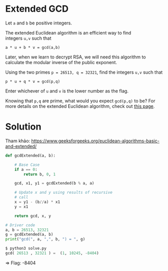 # Extended GCD

Let `a` and `b` be positive integers.

The extended Euclidean algorithm is an efficient way to find integers `u,v` such that

`a * u + b * v = gcd(a,b)`

Later, when we learn to decrypt RSA, we will need this algorithm to calculate the modular inverse of the public exponent.

Using the two primes `p = 26513, q = 32321`, find the integers `u,v` such that

`p * u + q * v = gcd(p,q)`

Enter whichever of `u` and `v` is the lower number as the flag.

Knowing that `p,q` are prime, what would you expect `gcd(p,q)` to be? For more details on the extended Euclidean algorithm, check out [this page](https://web.archive.org/web/20230511143526/http://www-math.ucdenver.edu/~wcherowi/courses/m5410/exeucalg.html).

# Solution

Tham khảo: https://www.geeksforgeeks.org/euclidean-algorithms-basic-and-extended/

```python
def gcdExtended(a, b):

    # Base Case
    if a == 0:
        return b, 0, 1

    gcd, x1, y1 = gcdExtended(b % a, a)

    # Update x and y using results of recursive
    # call
    x = y1 - (b//a) * x1
    y = x1

    return gcd, x, y

# Driver code
a, b = 26513, 32321
g = gcdExtended(a, b)
print("gcd(", a, ",", b, ") = ", g)
```

```python
$ python3 solve.py
gcd( 26513 , 32321 ) =  (1, 10245, -8404)
```

⇒ Flag: -8404
